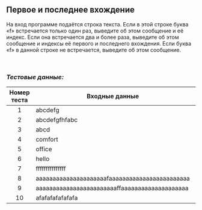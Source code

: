 ## Первое и последнее вхождение

На вход программе подаётся строка текста. Если в этой строке буква «f» встречается только один раз, выведите об этом сообщение и её индекс. Если она встречается два и более раза, выведите об этом сообщение и индексы её первого и последнего вхождения. Если буква «f» в данной строке не встречается, выведите об этом сообщение.

<br>

### *Тестовые данные:*

| Номер теста | Входные данные                                  | Выходные данные |
|:-----------:|-------------------------------------------------|-----------------|
|      1      | abcdefg                                         | 5               |
|      2      | abcdefgfhfabc                                   | 5 9             |
|      3      | abcd                                            | NO              |
|      4      | comfort                                         | 3               |
|      5      | office                                          | 1 2             |
|      6      | hello                                           | NO              |
|      7      | fffffffffffffff                                 | 0 14            |
|      8      | aaaaaaaaaaaaaaaaaaaaafaaaaaaaaaaaaaaaaaaaaaaaa	 | 21              |
|      9      | aaaaaaaaaaaaaaaaaaaaaaaaffaaaaaaaaaaaaaaaaaaaa	 | 24 25           |
|     10      | afafafafafafafa                                 | 1 13            |
